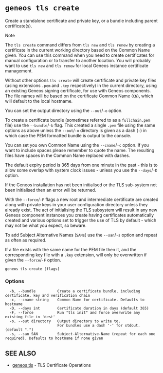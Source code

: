 # `geneos tls create`

Create a standalone certificate and private key, or a bundle including parent certificate(s).

>[!NOTE]
>The `tls create` command differs from `tls new` and `tls renew` by creating a certificate in the current working directory based on the Common Name given. You can use this command when you need to create certificates for manual configuration or to transfer to another location. You will probably want to use `tls new` and `tls renew` for local Geneos instance certificate management.

Without other options `tls create` will create certificate and private key files (using extensions `.pem` and `.key` respectively) in the current directory, using an existing Geneos signing certificate, for use with Geneos components. The file names will be based on the certificate Common Name (`CN`), which will default to the local hostname.

You can set the output directory using the `--out`/`-o` option.

To create a certificate bundle (sometimes referred to as a `fullchain.pem` file) use the `--bundle`/`-b` flag. This created a single `.pem` file using the same options as above unless the `--out`/`-o` directory is given as a dash (`-`) in which case the PEM formatted bundle is output to the console.

You can set you own Common Name using the `--cname`/`-c` option. If you want to include spaces please remember to quote the name. The resulting files have spaces in the Common Name replaced with dashes.

The default expiry period is 365 days from one minute in the past - this is to allow some overlap with system clock issues - unless you use the `--days`/`-D` option.

If the Geneos installation has not been initialised or the TLS sub-system not been initialised then an error will be returned.

With the `--force`/`-F` flags a new root and intermediate certificate are created along with private keys in your user configuration directory unless they already exist. The act of initialising the TLS subsystem will result in any new Geneos component instances you create having certificates automatically created and various options set to trigger the use of TLS by default - which may not be what you expect, so beware.

To add Subject Alternative Names (`SANs`) use the `--san`/`-s` option and repeat as often as required.

If a file exists with the same name for the PEM file then it, and the corresponding key file with a `.key` extension, will only be overwritten if given the `--force`/`-F` option.

```text
geneos tls create [flags]
```

### Options

```text
  -b, --bundle          Create a certificate bundle, including certificate, key and verification chain
  -c, --cname string    Common Name for certificate. Defaults to hostname
  -D, --days int        Certificate duration in days (default 365)
  -F, --force           Run "tls init" and force overwrite any existing file in 'dest'
  -o, --out directory   Output directory to write to.
                        For bundles use a dash '-' for stdout. (default ".")
  -s, --san SAN         Subject-Alternative-Name (repeat for each one required). Defaults to hostname if none given
```

## SEE ALSO

* [geneos tls](geneos_tls.md)	 - TLS Certificate Operations
